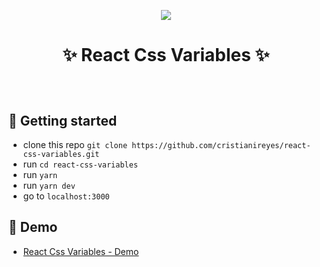 <p align="center">
  <img src="https://user-images.githubusercontent.com/34529231/120913724-9e092100-c66f-11eb-8288-4e4171c682ca.png">
  <h1 align="center">
    <p>✨ React Css Variables ✨</p>
  </h1>
  <br/>
</p>


## 🚀 Getting started

- clone this repo `git clone https://github.com/cristianireyes/react-css-variables.git`
- run `cd react-css-variables`
- run `yarn`
- run `yarn dev`
- go to `localhost:3000`

## 👀 Demo
 - [React Css Variables - Demo](https://css-variables.cristianreyes.com/)
